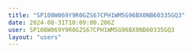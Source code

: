 ```yaml
---
title: "SP108W069Y9R0GZS67CPH1WM5G96BX0NB60335GQ3"
date: 2024-08-31T10:09:00.206Z
user: SP108W069Y9R0GZS67CPH1WM5G96BX0NB60335GQ3
layout: "users"
---
```

    